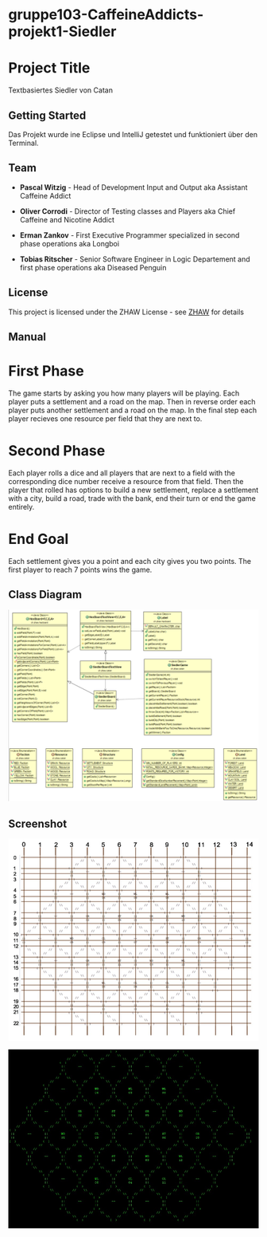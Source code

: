 # gruppe103-CaffeineAddicts-projekt1-Siedler

# Project Title

Textbasiertes Siedler von Catan

## Getting Started

Das Projekt wurde ine Eclipse und IntelliJ getestet und funktioniert über den Terminal.

## Team

* **Pascal Witzig** - Head of Development Input and Output aka Assistant Caffeine Addict

* **Oliver Corrodi** - Director of Testing classes and Players aka Chief Caffeine and Nicotine Addict

* **Erman Zankov** - First Executive Programmer specialized in second phase operations aka Longboi

* **Tobias Ritscher** - Senior Software Engineer in Logic Departement and first phase operations aka Diseased Penguin

## License

This project is licensed under the ZHAW License - see [ZHAW](http://www.zhaw.ch) for details

## Manual

# First Phase
The game starts by asking you how many players will be playing.
Each player puts a settlement and a road on the map. Then in reverse order each player puts another settlement and a road on the map. In the final step each player recieves one resource per field that they are next to.

# Second Phase

Each player rolls a dice and all players that are next to a field with the corresponding dice number receive a resource from that field.
Then the player that rolled has options to build a new settlement, replace a settlement with a city, build a road, trade with the bank, end their turn or end the game entirely.

# End Goal

Each settlement gives you a point and each city gives you two points. The first player to reach 7 points wins the game.

## Class Diagram

![Flowchart](Klassendiagramm.png)

## Screenshot

![Screenshot]({57B1CA07-01C9-4EDD-A920-08E87F946C49}.png)

![Screenshot]({B9B239C4-F7E6-4308-B53A-C57930EB3FB0}.png)
